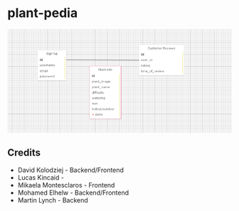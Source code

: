 # plant-pedia

![Image](Images/project2_DataModel.png)

## Credits
- David Kolodziej - Backend/Frontend
- Lucas Kincaid - 
- Mikaela Montesclaros - Frontend
- Mohamed Elhelw - Backend/Frontend
- Martin Lynch - Backend
